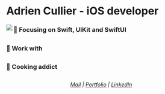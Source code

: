 # Adrien Cullier - iOS developer
<img align="left" src="https://images.unsplash.com/photo-1552255349-450c59a5ec8e?ixid=MnwxMjA3fDB8MHxwaG90by1wYWdlfHx8fGVufDB8fHx8&ixlib=rb-1.2.1&auto=format&fit=crop&w=300&q=80"/>

###  🔨 Focusing on Swift, UIKit and SwiftUI
##
###  💼 Work with
##
###  🍔 Cooking addict
##  
###### <div align="center">[Mail](mailto:cullieradrien@gmail.com?subject=[GitHub]%20Source%20Han%20Sans) | [Portfolio](https://adrien-cullier.wixsite.com/portfolio) | [LinkedIn](https://www.linkedin.com/in/adrien-cullier/)</div>
